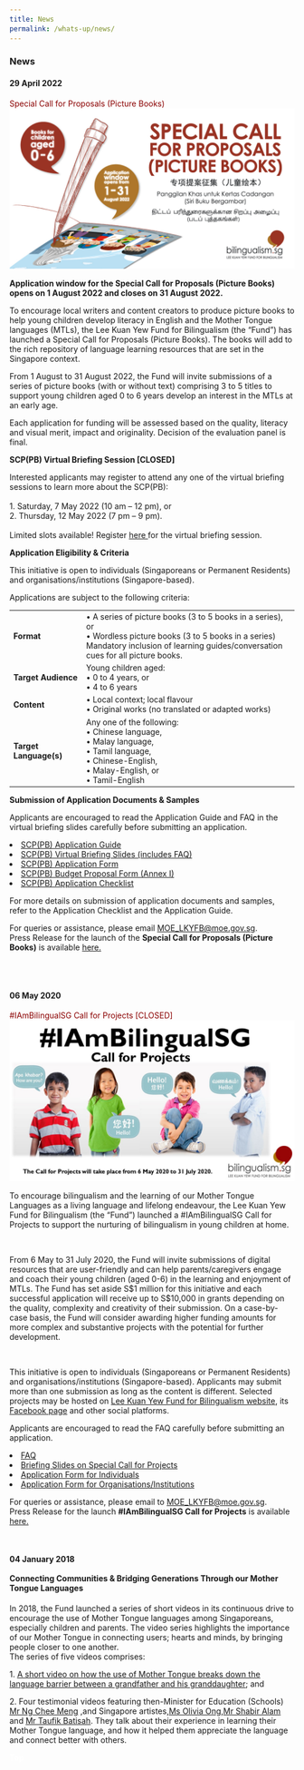 ```yaml
---
title: News
permalink: /whats-up/news/
---
```

###   News
<div><h4>29 April 2022</h4>
 <span style="color:#8B0000"> Special Call for Proposals (Picture Books) </span><br/>
<img src="/images/SCPPB Banner.jpg">
<br/></div>

<p><b> Application window for the Special Call for Proposals (Picture Books) opens on 1 August 2022 and closes on 31 August 2022. </b>

<p>To encourage local writers and content creators to produce picture books to help young children develop literacy in English and the Mother Tongue languages (MTLs), the Lee Kuan Yew Fund for Bilingualism (the “Fund”) has launched a Special Call for Proposals (Picture Books). The books will add to the rich repository of language learning resources that are set in the Singapore context. </p>
 <p>From 1 August to 31 August 2022, the Fund will invite submissions of a series of picture books (with or without text) comprising 3 to 5 titles to support young children aged 0 to 6 years develop an interest in the MTLs at an early age. </p>
<p> Each application for funding will be assessed based on the quality, literacy and visual merit, impact and originality. Decision of the evaluation panel is final. </p>
<p><b>SCP(PB) Virtual Briefing Session [CLOSED]</b></p>
<p>Interested applicants may register to attend any one of the virtual briefing sessions to learn more about the SCP(PB):
<br><br>1. 	Saturday, 7 May 2022 (10 am – 12 pm), or<br>
2. Thursday, 12 May 2022 (7 pm – 9 pm).<br><br>
Limited slots available! Register <a href="https://form.gov.sg/#!/626115005a873600123bdfac" target="_blank">here </a> for the virtual briefing session. </p>

<p><b> Application Eligibility & Criteria</b></p>
<p>This initiative is open to individuals (Singaporeans or Permanent Residents) and organisations/institutions (Singapore-based).
<br><p>Applications are subject to the following criteria:</p>

<div>
	<div class="container">
   <table class="table table-bordered table-striped table-responsive-stack"  id="tableOne">
      <thead class="thead-dark">
      </thead>
      <tbody>
         <tr>
					 <td><b>Format</b></td>
            <td>•	A series of picture books (3 to 5 books in a series), or <br>
							•	Wordless picture books (3 to 5 books in a series) <br>Mandatory inclusion of learning guides/conversation cues for all picture books. </td>
</tr>
<tr>
<td><b>Target Audience</b></td>
	<td>Young children aged: <br>
					 • 0 to 4 years, or<br>
		•	4 to 6 years</td>
</tr>
<tr>
	<td><b>Content</b></td>
<td>• Local context; local flavour<br> 
• Original works (no translated or adapted works)
	</td></tr>
<tr>
	<td><b>Target Language(s)</b></td>
<td>Any one of the following:<br>
• Chinese language,<br>• Malay language,<br>
• Tamil language,<br>• Chinese-English,<br>
	• Malay-English, or<br>• Tamil-English<br></td>
				</tr>
		 </tbody>
		</table>
</div>
							
<p><b>Submission of Application Documents & Samples</b></p>
<p>Applicants are encouraged to read the Application Guide and FAQ in the virtual briefing slides carefully before submitting an application.</p>
<li> <a href="https://go.gov.sg/scppb-application-guide" target="_blank">SCP(PB) Application Guide</a></li>
<li><a href="https://go.gov.sg/scppb-virtual-briefing-slides" target="blank">SCP(PB) Virtual Briefing Slides (includes FAQ)</a></li>
<li><a href="https://go.gov.sg/scppb-application-form" target="_blank">SCP(PB) Application Form</a></li>
<li><a href="https://go.gov.sg/scppb-budget-proposal-form-annexi" target="_blank">SCP(PB) Budget Proposal Form (Annex I)</a></li>
<li><a href="https://go.gov.sg/scppb-application-checklist" target="_blank">SCP(PB) Application Checklist</a></li></div>
	
<p>For more details on submission of application documents and samples, refer to the Application Checklist and the Application Guide. </p>
<p>For queries or assistance, please email <a href="mailto:MOE_LKYFB@moe.gov.sg">MOE_LKYFB@moe.gov.sg</a>.
<br>Press Release for the launch of the <b>Special Call for Proposals (Picture Books)</b> is available <a href="https://www.moe.gov.sg/news/press-releases/20220429-bilingual-fund-sets-aside-$800000-for-picture-books-to-promote-language-learning" target="_blank">here.</a></p>
<br><br>
	
<div><h4>06 May 2020</h4>
 <span style="color:#8B0000"> #IAmBilingualSG Call for Projects [CLOSED]</span><br/>
<img src="/images/Slide2.JPG">
<br/>
 <div><p>To encourage bilingualism and the learning of our Mother Tongue Languages as a living language and lifelong endeavour, the Lee Kuan Yew Fund for Bilingualism (the “Fund”) launched a #IAmBilingualSG Call for Projects to support the nurturing of bilingualism in young children at home.</p></div><br/>
 <div><p>From 6 May to 31 July 2020, the Fund will invite submissions of digital resources that are user-friendly and can help parents/caregivers engage and coach their young children (aged 0-6) in the learning and enjoyment of MTLs. The Fund has set aside S$1 million for this initiative and each successful application will receive up to S$10,000 in grants depending on the quality, complexity and creativity of their submission. On a case-by-case basis, the Fund will consider awarding higher funding amounts for more complex and substantive projects with the potential for further development. </p></div><br/>
<div><p>This initiative is open to individuals (Singaporeans or Permanent Residents) and organisations/institutions (Singapore-based). Applicants may submit more than one submission as long as the content is different. Selected projects may be hosted on <a href="http://www.bilingualism.sg/" target="_blank">Lee Kuan Yew Fund for Bilingualism website</a>, its <a href="https://www.facebook.com/bilingualismsg" target="_blank">Facebook page</a> and other social platforms.</p></div>
<div><p>Applicants are encouraged to read the FAQ carefully before submitting an application. 
<li> <a href="/files/whats-up/FAQ_Call-for-Projects.pdf" target="_blank">FAQ</a></li>
<li> <a href="/files/whats-up/Special_Call-for-Projects.pdf" target="_blank">Briefing Slides on Special Call for Projects</a></li>
<li><a href="/files/whats-up/Individuals_Call-for-Projects-Application-Form.docx" target="_blank">Application Form for Individuals</a></li>
<li><a href="/files/whats-up/Organisation_Call-for-Projects-Application-Form.docx" target="_blank">Application Form for Organisations/Institutions</a></li></p></div>
<div><p>For queries or assistance, please email to <a href="mailto:moe_lkyfb@moe.gov.sg">MOE_LKYFB@moe.gov.sg</a>.<br/>
Press Release for the launch <strong>#IAmBilingualSG Call for Projects</strong> is available <a href="https://www.moe.gov.sg/news/press-releases/launch-of-iambilingualsg-call-for-projects" target="_blank">here.</a></p></div><br/>
<div><h4>04 January 2018 <br/><br/>
Connecting Communities & Bridging Generations Through our Mother Tongue Languages</h4>
<p>In 2018, the Fund launched a series of short videos in its continuous drive to encourage the use of
Mother Tongue languages among Singaporeans, especially children and parents. The video series
highlights the importance of our Mother Tongue in connecting users; hearts and minds, by bringing
people closer to one another.<br/> The series of five videos comprises:</p>
<p>1. <a href="https://www.youtube.com/watch?v=8gTXKA3l0K4" target="_blank"><u>A short video on how the use of Mother Tongue breaks down the language barrier between a grandfather and his granddaughter</u></a>; and</p>
<p>2. Four testimonial videos featuring then-Minister for Education (Schools) <a href="https://www.youtube.com/watch?v=7AwdyxUDBC0" target="_blank"><u>Mr Ng Chee Meng</u></a> ,and Singapore artistes,<a href="https://www.youtube.com/watch?v=xG4QFdFxlFE" target="_blank"><u>Ms Olivia Ong</u></a>,<a href="https://www.youtube.com/watch?v=lkzHGh8vJF0" target="_blank"><u>Mr Shabir Alam</u></a> and <a href="https://www.youtube.com/watch?v=Mpemu3KYx2M" target="_blank"><u>Mr Taufik Batisah</u></a>. They talk about their
experience in learning their Mother Tongue language, and how it helped them appreciate the language and connect better with others.
</p>
 <div class="btntop"><a href="#top" style="text-decoration:none;"><span style="color:white"><b>Top</b></span></a></div>